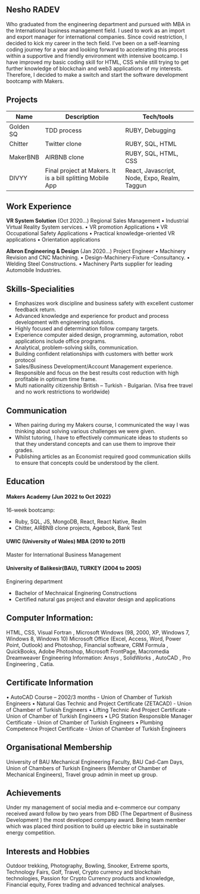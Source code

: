 ## Nesho RADEV
Who graduated from the engineering department and pursued with MBA in the International business management field. I used to work as an import and export manager for international companies. Since covid restriction, I decided to kick my career in the tech field.
I’ve been on a self-learning coding journey for a year and looking forward to accelerating this process within a supportive and friendly environment with intensive bootcamp.
I have improved my basic coding skill for HTML, CSS while still trying to get further knowledge of blockchain and web3 applications of my interests. Therefore, I decided to make a switch and start the software development bootcamp with Makers.

## Projects
| Name                         | Description       | Tech/tools        |
| ---------------------------- | ----------------- | ----------------- |
| Golden SQ                    |  TDD process      | RUBY, Debugging   |
| Chitter                      |  Twitter clone    | RUBY, SQL, HTML   |
| MakerBNB                     |  AIRBNB clone     | RUBY, SQL, HTML, CSS   |
| DIVYY                        | Final project at Makers. It is a bill splitting Mobile App     | React, Javascript, Node, Expo, Realm, Taggun|

## Work Experience

**VR System Solution** (Oct 2020...)
Regional Sales Management
•	Industrial Virtual Reality System services.
•	VR promotion Applications
•	VR Occupational Safety Applications
•	Practical knowledge-oriented VR applications
•	Orientation applications

**Albron Engineering & Design** (Jan 2020...)
Project Engineer
• Machinery Revision and CNC Machining.
•	Design-Machinery-Fixture -Consultancy.
•	Welding Steel Constructions.
•	Machinery Parts supplier for leading Automobile Industries.

## Skills-Specialities
-	Emphasizes work discipline and business safety with excellent customer feedback return.
-	Advanced knowledge and experience for product and process development with engineering solutions.
-	Highly focused and determination follow company targets.
-	Experience computer aided design, programming, automation, robot applications include office programs.
-	Analytical, problem-solving skills, communication.
-	Building confident relationships with customers with better work protocol
-	Sales/Business Development/Account Management experience.
-	Responsible and focus on the best results cost reduction with high profitable in optimum time frame.
-	Multi nationality citizenship British – Turkish - Bulgarian. (Visa free travel and no work restrictions to worldwide)

## Communication
- When pairing during my Makers course, I communicated the way I was thinking about solving various challenges we were given.
- Whilst tutoring, I have to effectively communicate ideas to students so that they understand concepts and can use them to improve their grades.
- Publishing articles as an Economist required good communication skills to ensure that concepts could be understood by the client.

## Education
#### Makers Academy (Jun 2022 to Oct 2022)
16-week bootcamp:
- Ruby, SQL, JS, MongoDB, React, React Native, Realm
- Chitter, AIRBNB clone projects, Agebook, Bank Test

#### UWIC (University of Wales) MBA (2010 to 2011)
Master for International Business Management

#### University of Balikesir(BAU), TURKEY (2004 to 2005)
Enginering department
- Bachelor of Mechnaical Enginering Constructions
- Certified natural gas project and elavator  design and applications

## Computer Information:
HTML, CSS, Visual Fortran , Microsoft Windows (98, 2000, XP, Windows 7, Windows 8, Windows 10) Microsoft Office (Excel, Access, Word, Power Point, Outlook) and Photoshop, Financial software, CRM  Formula , QuickBooks, Adobe Photoshop, Microsoft FrontPage, Macromedia Dreamweaver
Engineering Information: Ansys , SolidWorks , AutoCAD , Pro Engineering , Catia.

## Certificate Information
•	AutoCAD Course – 2002/3 months - Union of Chamber of Turkish Engineers
•	Natural Gas Technic and Project Certificate (ZETACAD) - Union of Chamber of Turkish Engineers
•	Lifting Technic And Project Certificate - Union of Chamber of Turkish Engineers
•	LPG Station Responsible Manager Certificate - Union of Chamber of Turkish Engineers
•	Plumbing Competence Project Certificate - Union of Chamber of Turkish Engineers

## Organisational Membership
University of BAU Mechanical Engineering Faculty, BAU Cad-Cam Days, Union of Chambers of Turkish Engineers (Member of Chamber of Mechanical Engineers), Travel group admin in meet up group.

## Achievements
 Under my management of social media and e-commerce our company received award follow by two years from DBD (The Department of Business Development ) the most developed company award. Being team member which was  placed third position to build up electric bike in sustainable energy competition.
 
## Interests and Hobbies
 Outdoor trekking, Photography, Bowling, Snooker, Extreme sports, Technology Fairs, Golf, Travel, Crypto currency and blockchain technologies, Passion for Crypto Currency products and knowledge, Financial equity, Forex trading and advanced technical analyses.
